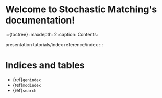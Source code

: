 # Welcome to Stochastic Matching's documentation!

:::{toctree}
:maxdepth: 2
:caption: Contents:

presentation
tutorials/index
reference/index
:::

# Indices and tables

* {ref}`genindex`
* {ref}`modindex`
* {ref}`search`
